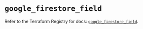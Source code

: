 # `google_firestore_field`

Refer to the Terraform Registry for docs: [`google_firestore_field`](https://registry.terraform.io/providers/hashicorp/google/6.30.0/docs/resources/firestore_field).
